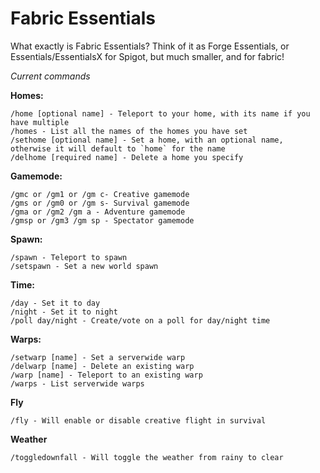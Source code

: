 # Fabric Essentials

What exactly is Fabric Essentials?
Think of it as Forge Essentials, or Essentials/EssentialsX for Spigot,
but much smaller, and for fabric!
 
*Current commands*

**Homes:**
    
    /home [optional name] - Teleport to your home, with its name if you have multiple
    /homes - List all the names of the homes you have set
    /sethome [optional name] - Set a home, with an optional name, 
    otherwise it will default to `home` for the name
    /delhome [required name] - Delete a home you specify
    
**Gamemode:**

    /gmc or /gm1 or /gm c- Creative gamemode
    /gms or /gm0 or /gm s- Survival gamemode
    /gma or /gm2 /gm a - Adventure gamemode
    /gmsp or /gm3 /gm sp - Spectator gamemode
    
**Spawn:**

    /spawn - Teleport to spawn
    /setspawn - Set a new world spawn
    
**Time:**

    /day - Set it to day
    /night - Set it to night
    /poll day/night - Create/vote on a poll for day/night time
    
**Warps:**

    /setwarp [name] - Set a serverwide warp
    /delwarp [name] - Delete an existing warp
    /warp [name] - Teleport to an existing warp
    /warps - List serverwide warps

**Fly**

    /fly - Will enable or disable creative flight in survival
    
**Weather**

    /toggledownfall - Will toggle the weather from rainy to clear

